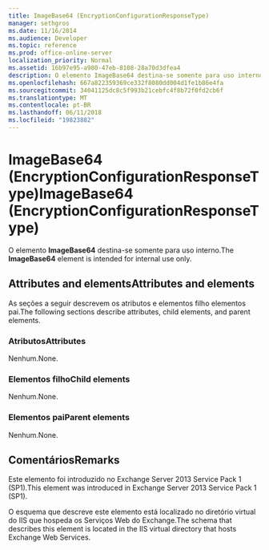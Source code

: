 ```yaml
---
title: ImageBase64 (EncryptionConfigurationResponseType)
manager: sethgros
ms.date: 11/16/2014
ms.audience: Developer
ms.topic: reference
ms.prod: office-online-server
localization_priority: Normal
ms.assetid: 16b97e95-a980-47eb-8108-28a70d3dfea4
description: O elemento ImageBase64 destina-se somente para uso interno.
ms.openlocfilehash: 667a822359369ce332f8080dd004d1fe1b86e4fa
ms.sourcegitcommit: 34041125dc8c5f993b21cebfc4f8b72f0fd2cb6f
ms.translationtype: MT
ms.contentlocale: pt-BR
ms.lasthandoff: 06/11/2018
ms.locfileid: "19823882"
---
```

# <a name="imagebase64-encryptionconfigurationresponsetype"></a><span data-ttu-id="6f696-103">ImageBase64 (EncryptionConfigurationResponseType)</span><span class="sxs-lookup"><span data-stu-id="6f696-103">ImageBase64 (EncryptionConfigurationResponseType)</span></span>

<span data-ttu-id="6f696-104">O elemento **ImageBase64** destina-se somente para uso interno.</span><span class="sxs-lookup"><span data-stu-id="6f696-104">The **ImageBase64** element is intended for internal use only.</span></span> 

## <a name="attributes-and-elements"></a><span data-ttu-id="6f696-105">Attributes and elements</span><span class="sxs-lookup"><span data-stu-id="6f696-105">Attributes and elements</span></span>

<span data-ttu-id="6f696-106">As seções a seguir descrevem os atributos e elementos filho elementos pai.</span><span class="sxs-lookup"><span data-stu-id="6f696-106">The following sections describe attributes, child elements, and parent elements.</span></span>
  
### <a name="attributes"></a><span data-ttu-id="6f696-107">Atributos</span><span class="sxs-lookup"><span data-stu-id="6f696-107">Attributes</span></span>

<span data-ttu-id="6f696-108">Nenhum.</span><span class="sxs-lookup"><span data-stu-id="6f696-108">None.</span></span>
  
### <a name="child-elements"></a><span data-ttu-id="6f696-109">Elementos filho</span><span class="sxs-lookup"><span data-stu-id="6f696-109">Child elements</span></span>

<span data-ttu-id="6f696-110">Nenhum.</span><span class="sxs-lookup"><span data-stu-id="6f696-110">None.</span></span>
  
### <a name="parent-elements"></a><span data-ttu-id="6f696-111">Elementos pai</span><span class="sxs-lookup"><span data-stu-id="6f696-111">Parent elements</span></span>

<span data-ttu-id="6f696-112">Nenhum.</span><span class="sxs-lookup"><span data-stu-id="6f696-112">None.</span></span>
  
## <a name="remarks"></a><span data-ttu-id="6f696-113">Comentários</span><span class="sxs-lookup"><span data-stu-id="6f696-113">Remarks</span></span>

<span data-ttu-id="6f696-114">Este elemento foi introduzido no Exchange Server 2013 Service Pack 1 (SP1).</span><span class="sxs-lookup"><span data-stu-id="6f696-114">This element was introduced in Exchange Server 2013 Service Pack 1 (SP1).</span></span>
  
<span data-ttu-id="6f696-115">O esquema que descreve este elemento está localizado no diretório virtual do IIS que hospeda os Serviços Web do Exchange.</span><span class="sxs-lookup"><span data-stu-id="6f696-115">The schema that describes this element is located in the IIS virtual directory that hosts Exchange Web Services.</span></span>
  

